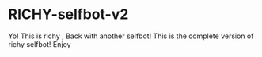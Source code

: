 # RICHY-selfbot-v2
Yo! This is richy , Back with another selfbot! This is the complete version of richy selfbot! Enjoy
